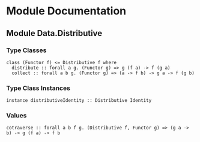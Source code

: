 # Module Documentation

## Module Data.Distributive

### Type Classes

    class (Functor f) <= Distributive f where
      distribute :: forall a g. (Functor g) => g (f a) -> f (g a)
      collect :: forall a b g. (Functor g) => (a -> f b) -> g a -> f (g b)


### Type Class Instances

    instance distributiveIdentity :: Distributive Identity


### Values

    cotraverse :: forall a b f g. (Distributive f, Functor g) => (g a -> b) -> g (f a) -> f b